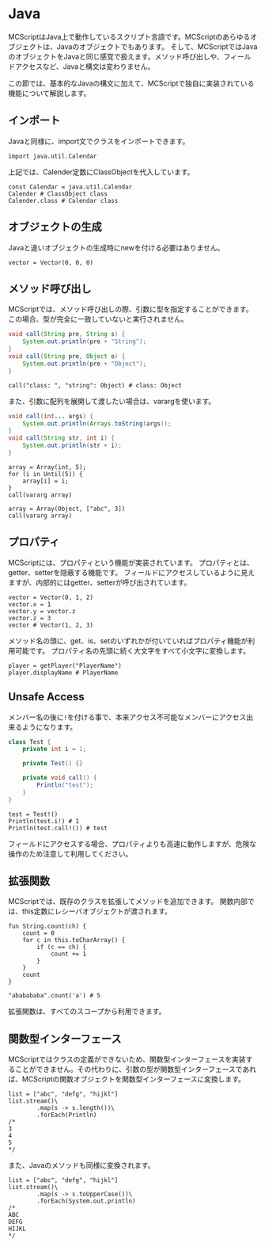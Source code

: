 # Java
MCScriptはJava上で動作しているスクリプト言語です。MCScriptのあらゆるオブジェクトは、Javaのオブジェクトでもあります。
そして、MCScriptではJavaのオブジェクトをJavaと同じ感覚で扱えます。メソッド呼び出しや、フィールドアクセスなど、Javaと構文は変わりません。

この節では、基本的なJavaの構文に加えて、MCScriptで独自に実装されている機能について解説します。
## インポート
Javaと同様に、import文でクラスをインポートできます。
```
import java.util.Calendar
```
上記では、Calender定数にClassObjectを代入しています。
```
const Calendar = java.util.Calendar
Calender # ClassObject class
Calender.class # Calendar class
```
## オブジェクトの生成
Javaと違いオブジェクトの生成時にnewを付ける必要はありません。
```
vector = Vector(0, 0, 0)
```
## メソッド呼び出し
MCScriptでは、メソッド呼び出しの際、引数に型を指定することができます。
この場合、型が完全に一致していないと実行されません。
```java
void call(String pre, String s) {
    System.out.println(pre + "String");
}
void call(String pre, Object o) {
    System.out.println(pre + "Object");
}
```
```
call("class: ", "string": Object) # class: Object
```
また、引数に配列を展開して渡したい場合は、varargを使います。
```java
void call(int... args) {
    System.out.println(Arrays.toString(args));
}
void call(String str, int i) {
    System.out.println(str + i);
}
```
```
array = Array(int, 5);
for (i in Until(5)) {
    array[i] = i;
}
call(vararg array)

array = Array(Object, ["abc", 3])
call(vararg array)
```
## プロパティ
MCScriptには、プロパティという機能が実装されています。
プロパティとは、getter、setterを隠蔽する機能です。
フィールドにアクセスしているように見えますが、内部的にはgetter、setterが呼び出されています。
```
vector = Vector(0, 1, 2)
vector.x = 1
vector.y = vector.z
vector.z = 3
vector # Vector(1, 2, 3)
```
メソッド名の頭に、get、is、setのいずれかが付いていればプロパティ機能が利用可能です。
プロパティ名の先頭に続く大文字をすべて小文字に変換します。
```
player = getPlayer("PlayerName")
player.displayName # PlayerName
```
## Unsafe Access
メンバー名の後に`!`を付ける事で、本来アクセス不可能なメンバーにアクセス出来るようになります。
```java
class Test {
    private int i = 1;

    private Test() {}

    private void call() {
        Println("test");
    }
}
```
```
test = Test!()
Println(test.i!) # 1
Println(test.call!()) # test
```
フィールドにアクセスする場合、プロパティよりも高速に動作しますが、危険な操作のため注意して利用してください。
## 拡張関数
MCScriptでは、既存のクラスを拡張してメソッドを追加できます。
関数内部では、this定数にレシーバオブジェクトが渡されます。
```
fun String.count(ch) {
    count = 0
    for c in this.toCharArray() {
        if (c == ch) {
            count += 1
        }
    }
    count
}

"ababababa".count('a') # 5
```
拡張関数は、すべてのスコープから利用できます。
## 関数型インターフェース
MCScriptではクラスの定義ができないため、関数型インターフェースを実装することができません。その代わりに、引数の型が関数型インターフェースであれば、MCScriptの関数オブジェクトを関数型インターフェースに変換します。
```
list = ["abc", "defg", "hijkl"]
list.stream()\
        .map(s -> s.length())\
        .forEach(Println)
/*
3
4
5
*/
```
また、Javaのメソッドも同様に変換されます。
```
list = ["abc", "defg", "hijkl"]
list.stream()\
        .map(s -> s.toUpperCase())\
        .forEach(System.out.println)
/*
ABC
DEFG
HIJKL
*/
```